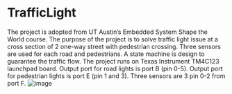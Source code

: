 # TrafficLight
The project is adopted from UT Austin’s Embedded System Shape the World course. 
The purpose of the project is to solve traffic light issue at a cross section of 2 one-way street with pedestrian crossing. 
Three sensors are used for each road and pedestrians. A state machine is design to guarantee the traffic flow.
The project runs on Texas Instrument TM4C123 launchpad board.
Output port for road lights is port B (pin 0-5). Output port for pedestrian lights is port E (pin 1 and 3).
Three sensors are 3 pin 0-2 from port F.
![image](https://user-images.githubusercontent.com/57820377/168492827-a44d0b4a-8818-4d1e-b945-ce3dfad55af1.png)
